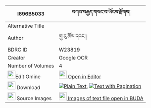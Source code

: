 |I696B5033|བཀའ་བརྒྱད་གསང་བ་ཡོངས་རྫོགས། 
| --- | --- 
|Alternative Title |
|Author| གུ་རུ་ཆོས་དབང་།
|BDRC ID | W23819
|Creator | Google OCR
|Number of Volumes| 4
|<img width="25" src="https://img.icons8.com/color/25/000000/edit-property.png">Edit Online| [<img width="25" src="https://avatars.githubusercontent.com/u/45091458?s=200&v=4"> Open in Editor](http://editor.openpecha.org/I696B5033)
|<img width="25" src="https://img.icons8.com/fluent/48/000000/download-2.png"/>  Download | [![](https://img.icons8.com/color/20/000000/txt.png)Plain Text](https://github.com/Openpecha/I696B5033/releases/download/v1/ka_gye_sangwa_yongdzok_plain_I696B5033.zip), [![](https://img.icons8.com/color/20/000000/txt.png)Text with Pagination](https://github.com/Openpecha/I696B5033/releases/download/v1/ka_gye_sangwa_yongdzok_pages_I696B5033.zip)
|<img width="25" src="https://img.icons8.com/plasticine/100/000000/pictures-folder.png"/>  Source Images | [<img width="25" src="https://library.bdrc.io/icons/BUDA-small.svg"> Images of text file open in BUDA](https://library.bdrc.io/show/bdr:W23819)